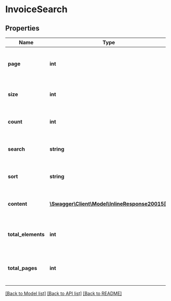 # InvoiceSearch

## Properties
Name | Type | Description | Notes
------------ | ------------- | ------------- | -------------
**page** | **int** | Number of current page in paginated list | 
**size** | **int** | Page size in paginated list | 
**count** | **int** | Number of elements in current page | 
**search** | **string** | Optional search expression used | [optional] 
**sort** | **string** | Optional sort expression used | [optional] 
**content** | [**\Swagger\Client\Model\InlineResponse20015[]**](InlineResponse20015.md) | List of invoices for current page | 
**total_elements** | **int** | Total number of elements in paginated list | 
**total_pages** | **int** | Total number of pages in paginated list | 

[[Back to Model list]](../README.md#documentation-for-models) [[Back to API list]](../README.md#documentation-for-api-endpoints) [[Back to README]](../README.md)


